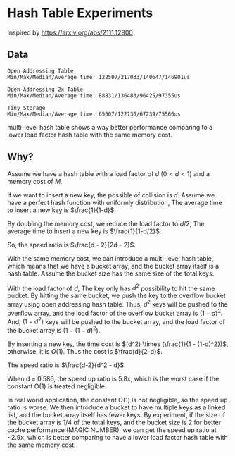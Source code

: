 # Hash Table Experiments

Inspired by https://arxiv.org/abs/2111.12800

## Data

```
Open Addressing Table
Min/Max/Median/Average time: 122507/217033/140647/146901us

Open Addressing 2x Table
Min/Max/Median/Average time: 88831/136483/96425/97355us

Tiny Storage
Min/Max/Median/Average time: 65607/122136/67239/75566us
```

multi-level hash table shows a way better performance comparing to a lower load factor hash table with the same memory cost.


## Why?

Assume we have a hash table with a load factor of $d$ ($0 < d < 1$) and a memory cost of $M$.

If we want to insert a new key, the possible of collision is $d$.
Assume we have a perfect hash function with uniformly distribution,
The average time to insert a new key is $\frac{1}{1-d}$.

By doubling the memory cost, we reduce the load factor to $d/2$,
The average time to insert a new key is $\frac{1}{1-d/2}$.

So, the speed ratio is $\frac{d - 2}{2d - 2}$.

With the same memory cost, we can introduce a multi-level hash table,
which means that we have a bucket array, and the bucket array itself is a hash table.
Assume the bucket size has the same size of the total keys.

With the load factor of $d$, The key only has $d^2$ possibility to hit the same bucket.
By hitting the same bucket, we push the key to the overflow bucket array using open addressing hash table.
Thus, $d^2$ keys will be pushed to the overflow array, and the load factor of the overflow bucket array is $(1-d)^2$.
And, $(1-d^2)$ keys will be pushed to the bucket array, and the load factor of the bucket array is $(1-(1-d)^2)$.

By inserting a new key, the time cost is $(d^2) \times (\frac{1}{1 - (1-d)^2})$, otherwise, it is $O(1)$.
Thus the cost is $\frac{d}{2-d}$.

The speed ratio is $\frac{d-2}{d^2 - d}$.

When d = 0.586, the speed up ratio is 5.8x, which is the worst case if the constant O(1) is treated negligible.

In real world application, the constant O(1) is not negligible, so the speed up ratio is worse.
We then introduce a bucket to have multiple keys as a linked list, and the bucket array itself has fewer keys.
By experiment, if the size of the bucket array is 1/4 of the total keys,
and the bucket size is 2 for better cache performance (MAGIC NUMBER),
we can get the speed up ratio at ~2.9x,
which is better comparing to have a lower load factor hash table with the same memory cost.
